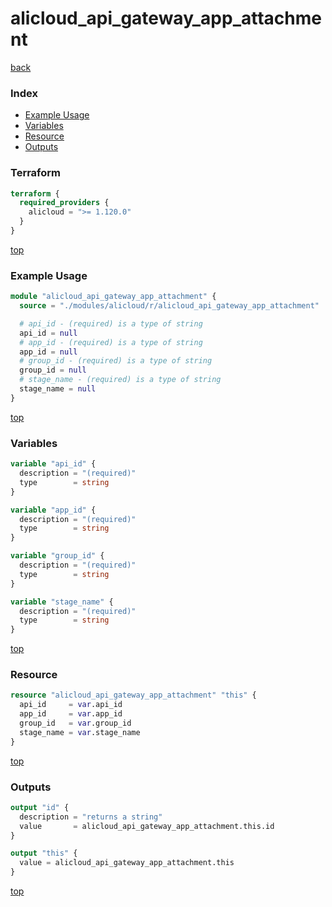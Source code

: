 # alicloud_api_gateway_app_attachment

[back](../alicloud.md)

### Index

- [Example Usage](#example-usage)
- [Variables](#variables)
- [Resource](#resource)
- [Outputs](#outputs)

### Terraform

```terraform
terraform {
  required_providers {
    alicloud = ">= 1.120.0"
  }
}
```

[top](#index)

### Example Usage

```terraform
module "alicloud_api_gateway_app_attachment" {
  source = "./modules/alicloud/r/alicloud_api_gateway_app_attachment"

  # api_id - (required) is a type of string
  api_id = null
  # app_id - (required) is a type of string
  app_id = null
  # group_id - (required) is a type of string
  group_id = null
  # stage_name - (required) is a type of string
  stage_name = null
}
```

[top](#index)

### Variables

```terraform
variable "api_id" {
  description = "(required)"
  type        = string
}

variable "app_id" {
  description = "(required)"
  type        = string
}

variable "group_id" {
  description = "(required)"
  type        = string
}

variable "stage_name" {
  description = "(required)"
  type        = string
}
```

[top](#index)

### Resource

```terraform
resource "alicloud_api_gateway_app_attachment" "this" {
  api_id     = var.api_id
  app_id     = var.app_id
  group_id   = var.group_id
  stage_name = var.stage_name
}
```

[top](#index)

### Outputs

```terraform
output "id" {
  description = "returns a string"
  value       = alicloud_api_gateway_app_attachment.this.id
}

output "this" {
  value = alicloud_api_gateway_app_attachment.this
}
```

[top](#index)